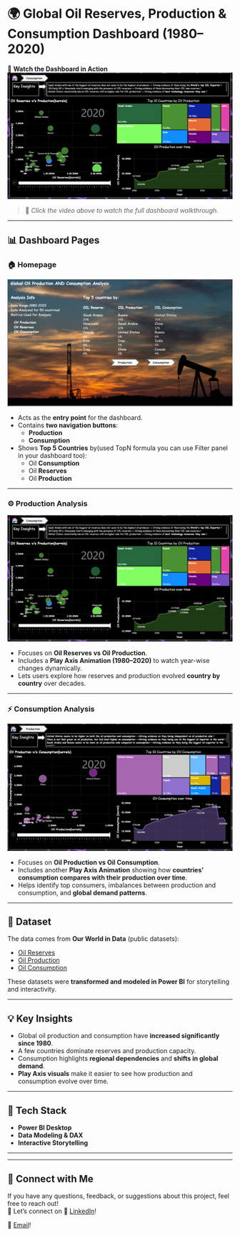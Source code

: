 # 🌍 Global Oil Reserves, Production & Consumption Dashboard (1980–2020)

🚀 **Watch the Dashboard in Action**  
[![Dashboard Demo](Pages/production.png)]([https://www.loom.com/share/your-video-link](https://www.loom.com/share/60feae0689754d09b0df6ef7e548314d))

> 🎥 *Click the video above to watch the full dashboard walkthrough.*

---

## 📊 Dashboard Pages

### 🏠 Homepage
![Homepage Screenshot](Pages/homepage.png)

- Acts as the **entry point** for the dashboard.  
- Contains **two navigation buttons**:  
  - **Production**  
  - **Consumption**  
- Shows **Top 5 Countries** by(used TopN formula you can use Filter panel in your dashboard too):
  - Oil **Consumption**  
  - Oil **Reserves**  
  - Oil **Production**  

---

### ⚙️ Production Analysis
![Production Screenshot](Pages/production.png)

- Focuses on **Oil Reserves vs Oil Production**.  
- Includes a **Play Axis Animation (1980–2020)** to watch year-wise changes dynamically.  
- Lets users explore how reserves and production evolved **country by country** over decades.  

---

### ⚡ Consumption Analysis
![Consumption Screenshot](Pages/consumption.png)

- Focuses on **Oil Production vs Oil Consumption**.  
- Includes another **Play Axis Animation** showing how **countries’ consumption compares with their production over time**.  
- Helps identify top consumers, imbalances between production and consumption, and **global demand patterns**.  

---

## 📂 Dataset

The data comes from **Our World in Data** (public datasets):

- [Oil Reserves](https://ourworldindata.org/grapher/oil-proved-reserves?country=~OWID_WRL)  
- [Oil Production](https://ourworldindata.org/grapher/oil-production-by-region)  
- [Oil Consumption](https://ourworldindata.org/grapher/oil-consumption-by-region-terawatt-hours-twh)  

These datasets were **transformed and modeled in Power BI** for storytelling and interactivity.

---

## 💡 Key Insights
- Global oil production and consumption have **increased significantly since 1980**.  
- A few countries dominate reserves and production capacity.  
- Consumption highlights **regional dependencies** and **shifts in global demand**.  
- **Play Axis visuals** make it easier to see how production and consumption evolve over time.  

---

## 📌 Tech Stack
- **Power BI Desktop**  
- **Data Modeling & DAX**  
- **Interactive Storytelling**  

---

---

## 🤝 Connect with Me  

If you have any questions, feedback, or suggestions about this project, feel free to reach out!  
💬 Let’s connect on
💼 [LinkedIn](https://www.linkedin.com/in/pradumnchauhan)!

📧 [Email](pradumnchauhan2812@gmail.com)!

